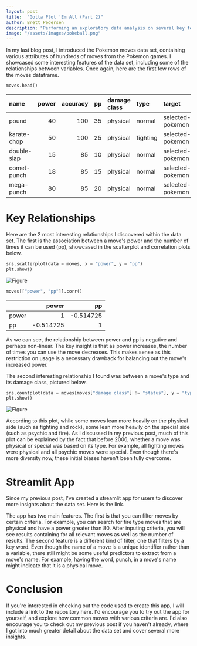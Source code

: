 ```yaml
---
layout: post
title:  "Gotta Plot 'Em All (Part 2)"
author: Brett Pedersen
description: "Performing an exploratory data analysis on several key features of the hundreds of existing pokemon moves. We identify several interesting details and relationships within the data set."   
image: "/assets/images/pokeball.png"
---
```


In my last blog post, I introduced the Pokemon moves data set, containing various attributes of hundreds of moves from the Pokemon games. I showcased some interesting features of the data set, including some of the relationships between variables. Once again, here are the first few rows of the moves dataframe.

```python
moves.head()
```

| name        |   power |   accuracy |   pp | damage class   | type     | target           |
|:------------|--------:|-----------:|-----:|:---------------|:---------|:-----------------|
| pound       |      40 |        100 |   35 | physical       | normal   | selected-pokemon |
| karate-chop |      50 |        100 |   25 | physical       | fighting | selected-pokemon |
| double-slap |      15 |         85 |   10 | physical       | normal   | selected-pokemon |
| comet-punch |      18 |         85 |   15 | physical       | normal   | selected-pokemon |
| mega-punch  |      80 |         85 |   20 | physical       | normal   | selected-pokemon |

# Key Relationships

Here are the 2 most interesting relationships I discovered within the data set. The first is the association between a move's power and the number of times it can be used (pp), showcased in the scatterplot and correlation plots below.

```python
sns.scatterplot(data = moves, x = "power", y = "pp")
plt.show()
```

![Figure]({{site.url}}/{{site.baseurl}}/assets/images/powerpp.png)

```python
moves[["power", "pp"]].corr()
```

|       |     power |        pp |
|:------|----------:|----------:|
| power |  1        | -0.514725 |
| pp    | -0.514725 |  1        |

As we can see, the relationship between power and pp is negative and perhaps non-linear. The key insight is that as power increases, the number of times you can use the move decreases. This makes sense as this restriction on usage is a necessary drawback for balancing out the move's increased power.

The second interesting relationship I found was between a move's type and its damage class, pictured below.

```python
sns.countplot(data = moves[moves["damage class"] != "status"], y = "type", hue = "damage class")
plt.show()
```

![Figure]({{site.url}}/{{site.baseurl}}/assets/images/typeclass.png)

According to this plot, while some moves lean more heavily on the physical side (such as fighting and rock), some lean more heavily on the special side (such as psychic and fire). As I discussed in my previous post, much of this plot can be explained by the fact that before 2006, whether a move was physical or special was based on its type. For example, all fighting moves were physical and all psychic moves were special. Even though there's more diversity now, these initial biases haven't been fully overcome.

# Streamlit App

Since my previous post, I've created a streamlit app for users to discover more insights about the data set. Here is the link. 

The app has two main features. The first is that you can filter moves by certain criteria. For example, you can search for fire type moves that are physical and have a power greater than 80. After inputing criteria, you will see results containing for all relevant moves as well as the number of results. The second feature is a different kind of filter, one that filters by a key word. Even though the name of a move is a unique identifier rather than a variable, there still might be some useful predictors to extract from a move's name. For example, having the word, punch, in a move's name might indicate that it is a physical move.

# Conclusion

If you're interested in checking out the code used to create this app, I will include a link to the repository here. I'd encourage you to try out the app for yourself, and explore how common moves with various criteria are. I'd also encourage you to check out my previous post if you haven't already, where I got into much greater detail about the data set and cover several more insights.